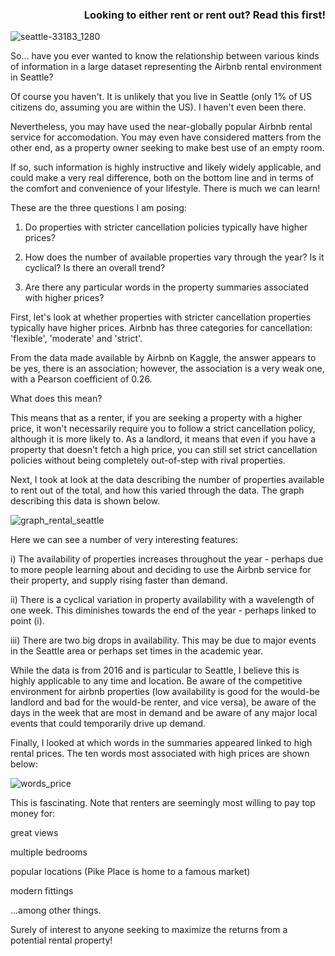 <div style="text-align:right">

### Looking to either rent or rent out? Read this first!
  
</div>



![seattle-33183_1280](https://user-images.githubusercontent.com/127019857/226548181-f9c1fcc7-d2ca-449b-b886-6a825f7b7b2b.png)

So... have you ever wanted to know the relationship between various kinds of information in a large dataset representing the Airbnb rental environment in Seattle?

Of course you haven't. It is unlikely that you live in Seattle (only 1% of US citizens do, assuming you are within the US). I haven't 
even been there.

Nevertheless, you may have used the near-globally popular Airbnb rental service for accomodation. You may even have considered matters from the other end,
as a property owner seeking to make best use of an empty room.

If so, such information is highly instructive and likely widely applicable, and could make a very real difference, both on the bottom line and in terms of the comfort and convenience of your lifestyle. There is much we can learn!

These are the three questions I am posing:

1) Do properties with stricter cancellation policies typically have higher prices?

2) How does the number of available properties vary through the year? Is it cyclical? Is there an overall trend?

3) Are there any particular words in the property summaries associated with higher prices?


First, let's look at whether properties with stricter cancellation properties typically have higher prices.
Airbnb has three categories for cancellation: 'flexible', 'moderate' and 'strict'.

From the data made available by Airbnb on Kaggle,
the answer appears to be yes, there is an association; however, the association is a very weak one, with a Pearson coefficient of 0.26.

What does this mean?

This means that as a renter, if you are seeking a property with a higher price, it won't necessarily require you to follow a strict cancellation policy,
although it is more likely to. As a landlord, it means that even if you have a property that doesn't fetch a high price, you can still set strict
cancellation policies without being completely out-of-step with rival properties.

Next, I took at look at the data describing the number of properties available to rent out of the total, and how this varied through the data. The 
graph describing this data is shown below.

![graph_rental_seattle](https://user-images.githubusercontent.com/127019857/226162365-c8504196-28fb-445f-a265-69d0645d5d0a.png)

Here we can see a number of very interesting features:

i) The availability of properties increases throughout the year - perhaps due to more people learning about and deciding to use the Airbnb service for their property,
and supply rising faster than demand.

ii) There is a cyclical variation in property availability with a wavelength of one week. This diminishes towards the end of the year - perhaps linked to point (i).

iii) There are two big drops in availability. This may be due to major events in the Seattle area or perhaps set times in the academic year.

While the data is from 2016 and is particular to Seattle, I believe this is highly applicable to any time and location. Be aware of the competitive environment for 
airbnb properties (low availability is good for the would-be landlord and bad for the would-be renter, and vice versa), be aware of the days in the week that are most in
demand and be aware of any major local events that could temporarily drive up demand.

Finally, I looked at which words in the summaries appeared linked to high rental prices. The ten words most associated with high prices are shown below:


![words_price](https://user-images.githubusercontent.com/127019857/226174775-6b4ffa9a-96ed-4aa2-8bca-4787e9fafc25.png)

This is fascinating. Note that renters are seemingly most willing to pay top money for:

great views

multiple bedrooms

popular locations (Pike Place is home to a famous market)

modern fittings

...among other things.

Surely of interest to anyone seeking to maximize the returns from a potential rental property!



